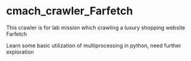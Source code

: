 # cmach_crawler_Farfetch
This crawler is for lab mission which crawling a luxury shopping website Farfetch

Learn some basic utilization of multiprocessing in python, need further exploration
